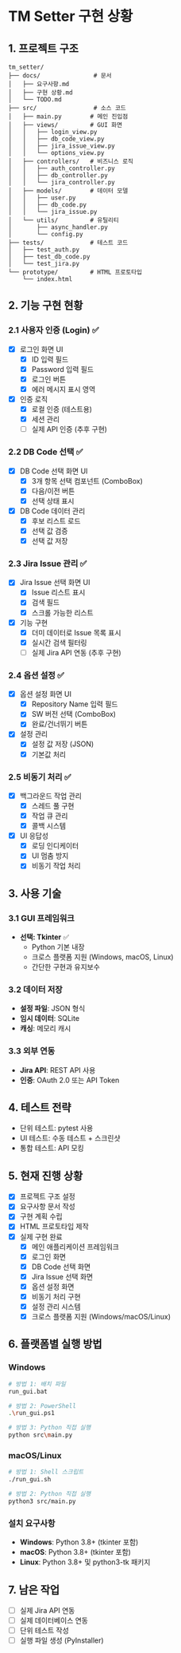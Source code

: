 # TM Setter 구현 상황

## 1. 프로젝트 구조
```
tm_setter/
├── docs/               # 문서
│   ├── 요구사항.md
│   ├── 구현 상황.md
│   └── TODO.md
├── src/                # 소스 코드
│   ├── main.py        # 메인 진입점
│   ├── views/         # GUI 화면
│   │   ├── login_view.py
│   │   ├── db_code_view.py
│   │   ├── jira_issue_view.py
│   │   └── options_view.py
│   ├── controllers/   # 비즈니스 로직
│   │   ├── auth_controller.py
│   │   ├── db_controller.py
│   │   └── jira_controller.py
│   ├── models/        # 데이터 모델
│   │   ├── user.py
│   │   ├── db_code.py
│   │   └── jira_issue.py
│   └── utils/         # 유틸리티
│       ├── async_handler.py
│       └── config.py
├── tests/             # 테스트 코드
│   ├── test_auth.py
│   ├── test_db_code.py
│   └── test_jira.py
└── prototype/         # HTML 프로토타입
    └── index.html
```

## 2. 기능 구현 현황

### 2.1 사용자 인증 (Login) ✅
- [x] 로그인 화면 UI
  - [x] ID 입력 필드
  - [x] Password 입력 필드
  - [x] 로그인 버튼
  - [x] 에러 메시지 표시 영역
- [x] 인증 로직
  - [x] 로컬 인증 (테스트용)
  - [x] 세션 관리
  - [ ] 실제 API 인증 (추후 구현)

### 2.2 DB Code 선택 ✅
- [x] DB Code 선택 화면 UI
  - [x] 3개 항목 선택 컴포넌트 (ComboBox)
  - [x] 다음/이전 버튼
  - [x] 선택 상태 표시
- [x] DB Code 데이터 관리
  - [x] 후보 리스트 로드
  - [x] 선택 값 검증
  - [x] 선택 값 저장

### 2.3 Jira Issue 관리 ✅
- [x] Jira Issue 선택 화면 UI
  - [x] Issue 리스트 표시
  - [x] 검색 필드
  - [x] 스크롤 가능한 리스트
- [x] 기능 구현
  - [x] 더미 데이터로 Issue 목록 표시
  - [x] 실시간 검색 필터링
  - [ ] 실제 Jira API 연동 (추후 구현)

### 2.4 옵션 설정 ✅
- [x] 옵션 설정 화면 UI
  - [x] Repository Name 입력 필드
  - [x] SW 버전 선택 (ComboBox)
  - [x] 완료/건너뛰기 버튼
- [x] 설정 관리
  - [x] 설정 값 저장 (JSON)
  - [x] 기본값 처리

### 2.5 비동기 처리 ✅
- [x] 백그라운드 작업 관리
  - [x] 스레드 풀 구현
  - [x] 작업 큐 관리
  - [x] 콜백 시스템
- [x] UI 응답성
  - [x] 로딩 인디케이터
  - [x] UI 멈춤 방지
  - [x] 비동기 작업 처리

## 3. 사용 기술

### 3.1 GUI 프레임워크
- **선택: Tkinter** ✅
  - Python 기본 내장
  - 크로스 플랫폼 지원 (Windows, macOS, Linux)
  - 간단한 구현과 유지보수

### 3.2 데이터 저장
- **설정 파일**: JSON 형식
- **임시 데이터**: SQLite
- **캐싱**: 메모리 캐시

### 3.3 외부 연동
- **Jira API**: REST API 사용
- **인증**: OAuth 2.0 또는 API Token

## 4. 테스트 전략
- 단위 테스트: pytest 사용
- UI 테스트: 수동 테스트 + 스크린샷
- 통합 테스트: API 모킹

## 5. 현재 진행 상황
- [x] 프로젝트 구조 설정
- [x] 요구사항 문서 작성
- [x] 구현 계획 수립
- [x] HTML 프로토타입 제작
- [x] 실제 구현 완료
  - [x] 메인 애플리케이션 프레임워크
  - [x] 로그인 화면
  - [x] DB Code 선택 화면
  - [x] Jira Issue 선택 화면
  - [x] 옵션 설정 화면
  - [x] 비동기 처리 구현
  - [x] 설정 관리 시스템
  - [x] 크로스 플랫폼 지원 (Windows/macOS/Linux)

## 6. 플랫폼별 실행 방법

### Windows
```bash
# 방법 1: 배치 파일
run_gui.bat

# 방법 2: PowerShell
.\run_gui.ps1

# 방법 3: Python 직접 실행
python src\main.py
```

### macOS/Linux
```bash
# 방법 1: Shell 스크립트
./run_gui.sh

# 방법 2: Python 직접 실행
python3 src/main.py
```

### 설치 요구사항
- **Windows**: Python 3.8+ (tkinter 포함)
- **macOS**: Python 3.8+ (tkinter 포함)
- **Linux**: Python 3.8+ 및 python3-tk 패키지

## 7. 남은 작업
- [ ] 실제 Jira API 연동
- [ ] 실제 데이터베이스 연동
- [ ] 단위 테스트 작성
- [ ] 실행 파일 생성 (PyInstaller)